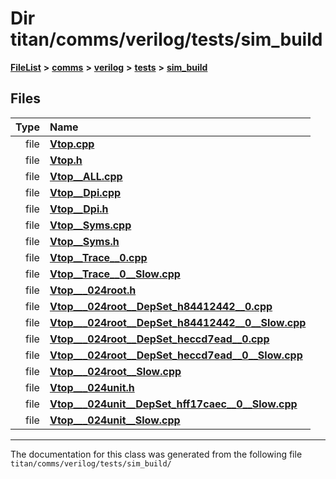 

# Dir titan/comms/verilog/tests/sim\_build



[**FileList**](files.md) **>** [**comms**](dir_15e9a61cbc095141a3f886f43eb6818f.md) **>** [**verilog**](dir_549b42112f6dc36cf8af5f13bada3f17.md) **>** [**tests**](dir_359bc3875cb3adaee3d3f269dbe0d6e4.md) **>** [**sim\_build**](dir_816ed350c72cf5de8127e0b7e8b74e54.md)












## Files

| Type | Name |
| ---: | :--- |
| file | [**Vtop.cpp**](Vtop_8cpp.md) <br> |
| file | [**Vtop.h**](Vtop_8h.md) <br> |
| file | [**Vtop\_\_ALL.cpp**](Vtop____ALL_8cpp.md) <br> |
| file | [**Vtop\_\_Dpi.cpp**](Vtop____Dpi_8cpp.md) <br> |
| file | [**Vtop\_\_Dpi.h**](Vtop____Dpi_8h.md) <br> |
| file | [**Vtop\_\_Syms.cpp**](Vtop____Syms_8cpp.md) <br> |
| file | [**Vtop\_\_Syms.h**](Vtop____Syms_8h.md) <br> |
| file | [**Vtop\_\_Trace\_\_0.cpp**](Vtop____Trace____0_8cpp.md) <br> |
| file | [**Vtop\_\_Trace\_\_0\_\_Slow.cpp**](Vtop____Trace____0____Slow_8cpp.md) <br> |
| file | [**Vtop\_\_\_024root.h**](Vtop______024root_8h.md) <br> |
| file | [**Vtop\_\_\_024root\_\_DepSet\_h84412442\_\_0.cpp**](Vtop______024root____DepSet__h84412442____0_8cpp.md) <br> |
| file | [**Vtop\_\_\_024root\_\_DepSet\_h84412442\_\_0\_\_Slow.cpp**](Vtop______024root____DepSet__h84412442____0____Slow_8cpp.md) <br> |
| file | [**Vtop\_\_\_024root\_\_DepSet\_heccd7ead\_\_0.cpp**](Vtop______024root____DepSet__heccd7ead____0_8cpp.md) <br> |
| file | [**Vtop\_\_\_024root\_\_DepSet\_heccd7ead\_\_0\_\_Slow.cpp**](Vtop______024root____DepSet__heccd7ead____0____Slow_8cpp.md) <br> |
| file | [**Vtop\_\_\_024root\_\_Slow.cpp**](Vtop______024root____Slow_8cpp.md) <br> |
| file | [**Vtop\_\_\_024unit.h**](Vtop______024unit_8h.md) <br> |
| file | [**Vtop\_\_\_024unit\_\_DepSet\_hff17caec\_\_0\_\_Slow.cpp**](Vtop______024unit____DepSet__hff17caec____0____Slow_8cpp.md) <br> |
| file | [**Vtop\_\_\_024unit\_\_Slow.cpp**](Vtop______024unit____Slow_8cpp.md) <br> |



























































------------------------------
The documentation for this class was generated from the following file `titan/comms/verilog/tests/sim_build/`

